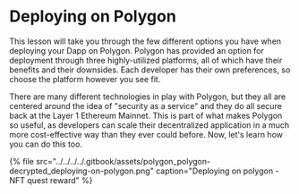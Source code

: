 # Deploying on Polygon

This lesson will take you through the few different options you have when deploying your Dapp on Polygon. Polygon has provided an option for deployment through three highly-utilized platforms, all of which have their benefits and their downsides. Each developer has their own preferences, so choose the platform however you see fit. 

There are many different technologies in play with Polygon, but they all are centered around the idea of "security as a service" and they do all secure back at the Layer 1 Ethereum Mainnet. This is part of what makes Polygon so useful, as developers can scale their decentralized application in a much more cost-effective way than they ever could before. Now, let's learn how you can do this too.

{% file src="../../../../.gitbook/assets/polygon\_polygon-decrypted\_deploying-on-polygon.png" caption="Deploying on polygon - NFT quest reward" %}




